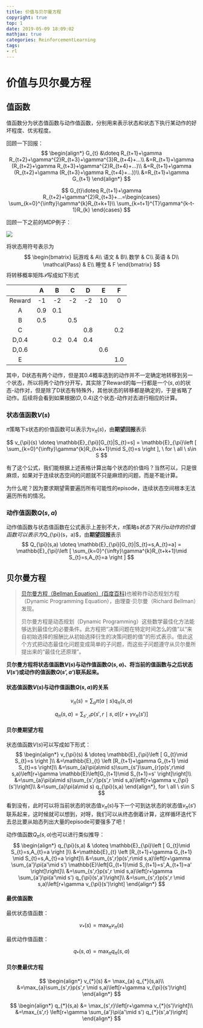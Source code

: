 ```yaml
---
title: 价值与贝尔曼方程
copyright: true
top: 1
date: 2019-05-09 18:09:02
mathjax: true
categories: ReinforcementLearning
tags:
- rl
---
```


# 价值与贝尔曼方程

## 值函数

值函数分为状态值函数与动作值函数，分别用来表示状态和状态下执行某动作的好坏程度、优劣程度。

回顾一下回报：
$$
\begin{align*}
G_{t} &\doteq R_{t+1}+\gamma R_{t+2}+\gamma^{2}R_{t+3}+\gamma^{3}R_{t+4}+...\\
&=R_{t+1}+\gamma (R_{t+2}+\gamma R_{t+3}+\gamma^{2}R_{t+4}+...)\\
&=R_{t+1}+\gamma (R_{t+2}+\gamma (R_{t+3}+\gamma R_{t+4}+...))\\
&=R_{t+1}+\gamma G_{t+1}
\end{align*}
$$

$$
G_{t}\doteq R_{t+1}+\gamma R_{t+2}+\gamma^{2}R_{t+3}+...=\begin{cases}
\sum_{k=0}^{\infty}\gamma^{k}R_{t+k+1}\\
\sum_{k=t+1}^{T}\gamma^{k-t-1}R_{k}
\end{cases}
$$

回顾一下之前的MDP例子：

![](/2019/05/08/强化学习之MDP马尔科夫决策过程/MDP.jpg)

将状态用符号表示为
$$
\begin{bmatrix}
玩游戏 & A\\ 
语文 & B\\ 
数学 & C\\ 
英语 & D\\ 
\mathcal{Pass} & E\\ 
睡觉 & F
\end{bmatrix}
$$
将转移概率矩阵$\mathcal{P}$写成如下形式





|        |  A   |  B   |  C   |  D   |  E   |  F   |
| :----: | :--: | :--: | :--: | :--: | :--: | :--: |
| Reward |  -1  |  -2  |  -2  |  -2  |  10  |  0   |
|   A    | 0.9  | 0.1  |      |      |      |      |
|   B    | 0.5  |      | 0.5  |      |      |      |
|   C    |      |      |      | 0.8  |      | 0.2  |
| D,0.4  |      | 0.2  | 0.4  | 0.4  |      |      |
| D,0.6  |      |      |      |      | 0.6  |      |
|   E    |      |      |      |      |      | 1.0  |

其中，D状态有两个动作，但是其0.4概率选到的动作并不一定确定地转移到另一个状态，所以将两个动作分开写，其实除了Reward的每一行都是一个$(s,a)$的状态-动作对，但是除了D状态有特殊外，其他状态的转移都是确定的，于是省略了动作。后续将会看到如果根据$(D,0.4)$这个状态-动作对去进行相应的计算。

### 状态值函数$V(s)$

$\pi$策略下$s$状态的价值函数可以表示为$v_{\pi}(s)$，由**期望回报**表示

$$
v_{\pi}(s) \doteq \mathbb{E}_{\pi}[G_{t}|S_{t}=s] = \mathbb{E}_{\pi}\left [ \sum_{k=0}^{\infty}\gamma^{k}R_{t+k+1}\mid S_{t}=s \right ], \ for \ all \ s\in S
$$

有了这个公式，我们能根据上述表格计算出每个状态的价值吗？当然可以，只是很麻烦，如果对于连续状态空间的问题就不只是麻烦的问题，而是不能计算。

为什么呢？因为要求期望需要遍历所有可能性的episode，连续状态空间根本无法遍历所有的情况。

### 动作值函数$Q(s,a)$

动作值函数与状态值函数在公式表示上差别不大，$\pi$策略s$状态下执行a动作的价值函数可以表示为$Q_{\pi}(s，a)$，由**期望回报**表示
$$
Q_{\pi}(s,a) \doteq \mathbb{E}_{\pi}[G_{t}|S_{t}=s,A_{t}=a] = \mathbb{E}_{\pi}\left [ \sum_{k=0}^{\infty}\gamma^{k}R_{t+k+1}\mid S_{t}=s,A_{t}=a \right ]
$$

## 贝尔曼方程

> [贝尔曼方程（Bellman Equation）(百度百科)](https://baike.baidu.com/item/贝尔曼方程/5500990?fr=aladdin)也被称作动态规划方程（Dynamic Programming Equation），由理查·贝尔曼（Richard Bellman）发现。
>
> 贝尔曼方程是动态规划（Dynamic Programming）这些数学最佳化方法能够达到最佳化的必要条件。此方程把“决策问题在特定时间怎么的值”以“来自初始选择的报酬比从初始选择衍生的决策问题的值”的形式表示。借此这个方式把动态最佳化问题变成简单的子问题，而这些子问题遵守从贝尔曼所提出来的“最佳化还原理”。



**贝尔曼方程将状态值函数$V(s)$与动作值函数$Q(s,a)$、将当前的值函数与之后状态$V(s‘)$或动作的值函数$Q(s’,a‘)$联系起来。**

#### 状态值函数$V(s)$与动作值函数$Q(s,a)$的关系

$$
v_{\pi}(s)=\sum_{a}\pi(a\mid s) q_{\pi}(s,a)
$$

$$
q_{\pi}(s,a) = \sum_{s',r}p(s',r \mid s,a)\left[r+\gamma v_{\pi}(s')\right]
$$

#### 贝尔曼期望方程

状态值函数$V(s)$可以写成如下形式：
$$
\begin{align*}
v_{\pi}(s) & \doteq \mathbb{E}_{\pi}\left [ G_{t}\mid S_{t}=s \right ]\\
&=\mathbb{E}_{t} \left [R_{t+1}+\gamma G_{t+1} \mid S_{t}=s \right]\\
&=\sum_{a}\pi(a\mid s)\sum_{s'}\sum_{r}p(s',r\mid s,a)\left[r+\gamma \mathbb{E}\left[G_{t+1}\mid S_{t+1}=s' \right]\right]\\
&=\sum_{a}\pi(a\mid s)\sum_{s',r}p(s',r \mid s,a)\left[r+\gamma v_{\pi}(s')\right]\\
&=\sum_{a}\pi(a\mid s) q_{\pi}(s,a)
\end{align*},
for \ all \ s\in S
$$

看到没有，此时可以将当前状态的状态值$v_{\pi}(s)$与下一个可到达状态的状态值$v_{\pi}(s')$联系起来，这时候就可以想到，对呀，我们可以从终态倒着计算，这样循环迭代下去总比要从始态列出大量的episode可要强多了吧！

动作值函数$Q_{\pi}(s,a)$也可以进行类似推导：
$$
\begin{align*}
q_{\pi}(s,a) & \doteq \mathbb{E}_{\pi}\left [ G_{t}\mid S_{t}=s,A_{t}=a \right ]\\
&=\mathbb{E}_{t} \left [R_{t+1}+\gamma G_{t+1} \mid S_{t}=s,A_{t}=a \right]\\
&=\sum_{s',r}p(s',r\mid s,a)\left[r+\gamma \sum_{a'}\pi(a'\mid s') \mathbb{E}\left[G_{t+1}\mid S_{t+1}=s',A_{t+1}=a' \right]\right]\\
&=\sum_{s',r}p(s',r \mid s,a)\left[r+\gamma \sum_{a'}\pi(a'\mid s') q_{\pi}(s',a')\right]\\
&=\sum_{s',r}p(s',r \mid s,a)\left[r+\gamma v_{\pi}(s')\right]
\end{align*}
$$

#### 最优值函数

最优状态值函数：

$$
v_{*}(s)=\max_{\pi} v_{\pi}(s)
$$

最优动作值函数：

$$
q_{*}(s,a)=\max_{\pi} q_{\pi}(s,a)
$$

#### 贝尔曼最优方程

$$
\begin{align*}
v_{*}(s) &= \max_{a} q_{*}(s,a)\\
&=\max_{a}\sum_{s',r}p(s',r \mid s,a)\left[r+\gamma v_{\pi}(s')\right]
\end{align*}
$$

$$
\begin{align*}
q_{*}(s,a) &= \max_{s',r}\left[r+\gamma v_{*}(s')\right]\\
&=\max_{s',r} \left[r+\gamma \sum_{a'}\pi(a'\mid s') q_{*}(s',a')\right]
\end{align*}
$$


